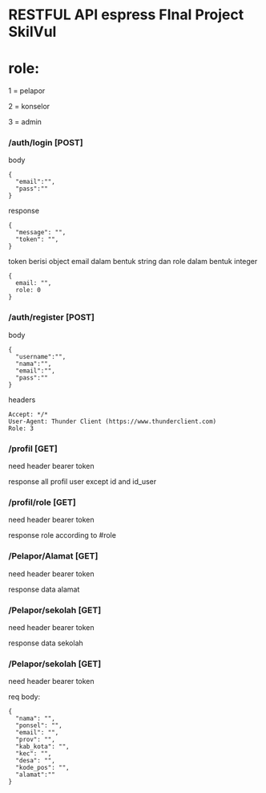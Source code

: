 RESTFUL API espress FInal Project SkilVul
=========================================

# role:
1 = pelapor

2 = konselor

3 = admin

### /auth/login [POST]

body
```
{
  "email":"",
  "pass":""
}
```
response
```
{
  "message": "",
  "token": "",
}
```
token berisi object email dalam bentuk string dan role dalam bentuk integer
```
{
  email: "",
  role: 0
}
```

 
### /auth/register [POST]

body
```
{
  "username":"",
  "nama":"",
  "email":"",
  "pass":""
}
```
headers
```
Accept: */*
User-Agent: Thunder Client (https://www.thunderclient.com)
Role: 3
```

### /profil [GET]

need header bearer token

response all profil user except id and id_user

### /profil/role [GET]

need header bearer token

response role according to #role



### /Pelapor/Alamat [GET]

need header bearer token

response data alamat

### /Pelapor/sekolah [GET]

need header bearer token

response data sekolah

### /Pelapor/sekolah [GET]

need header bearer token

req body:
```
{
  "nama": "",
  "ponsel": "",
  "email": "",
  "prov": "",
  "kab_kota": "",
  "kec": "",
  "desa": "",
  "kode_pos": "",
  "alamat":"" 
}
```
